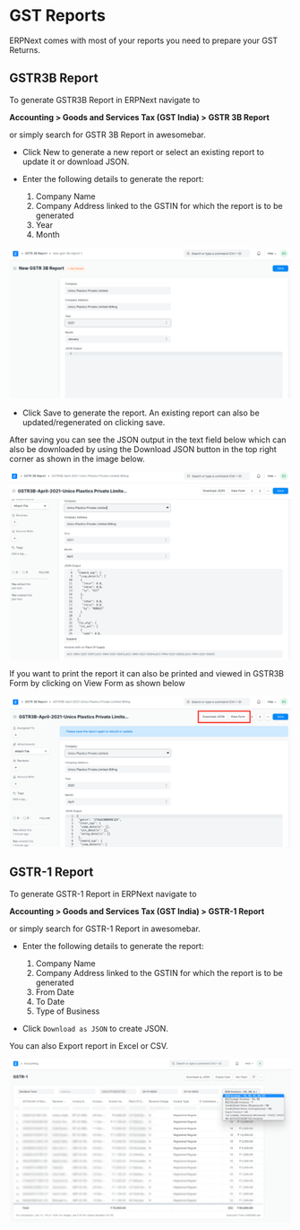 # GST Reports
ERPNext comes with most of your reports you need to prepare your GST Returns.  


## GSTR3B Report 

To generate GSTR3B Report in ERPNext navigate to

**Accounting > Goods and Services Tax (GST India) > GSTR 3B Report**

or simply search for GSTR 3B Report in awesomebar.

- Click New to generate a new report or select an existing report to update it or download JSON.

- Enter the following details to generate the report:

    1.  Company Name
    2.  Company Address linked to the GSTIN for which the report is to be generated
    3.  Year
    4.  Month

![GSTR 3B Report](./assets/gstr_3b_input.png)

- Click Save to generate the report. An existing report can also be updated/regenerated on clicking save.

After saving you can see the JSON output in the text field below which can also be downloaded by using the Download JSON button in the top right corner as shown in the image below.

![GSTR 3B With JSON](./assets/gstr_3b_report.png)

If you want to print the report it can also be printed and viewed in GSTR3B Form by clicking on View Form as shown below

![Download Option in GSTR 3B](./assets/gstr_3b_download.png)


## GSTR-1 Report

To generate GSTR-1 Report in ERPNext navigate to

**Accounting > Goods and Services Tax (GST India) > GSTR-1 Report**

or simply search for GSTR-1 Report in awesomebar.

- Enter the following details to generate the report:

    1.  Company Name
    2.  Company Address linked to the GSTIN for which the report is to be generated
    3.  From Date
    4.  To Date
    5.  Type of Business

- Click `Download as JSON` to create JSON.

You can also Export report in Excel or CSV.

![GSTR-1 Report](./assets/gstr1_report.png)
